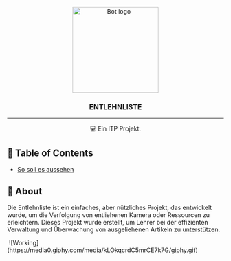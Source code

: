 <p align="center">
 <img width=200px height=200px src="https://cdn-icons-png.flaticon.com/512/1950/1950715.png" alt="Bot logo">
</p>

<h3 align="center">ENTLEHNLISTE</h3>

---

<p align="center"> 💻 Ein ITP Projekt.
    <br> 
</p>

## 📝 Table of Contents
+ [So soll es aussehen](doc/Enlehnliste_MEDT_v2023.pdf)

## 🧐 About <a name = "about"></a>

Die Entlehnliste ist ein einfaches, aber nützliches Projekt, das entwickelt wurde, um die Verfolgung von entliehenen Kamera oder Ressourcen zu erleichtern. Dieses Projekt wurde erstellt, um Lehrer bei der effizienten Verwaltung und Überwachung von ausgeliehenen Artikeln zu unterstützen.

<img align="center">
![Working](https://media0.giphy.com/media/kLOkqcrdC5mrCE7k7G/giphy.gif)
</img>
